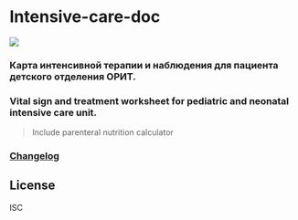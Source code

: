 # Intensive-care-doc
![](https://github.com/jabooticaba/Intensive-care-doc/master/readme_files/logo.png)
### Карта интенсивной терапии и наблюдения для пациента детского отделения ОРИТ.
### Vital sign and treatment worksheet for pediatric and neonatal intensive care unit.
> Include parenteral nutrition calculator

### [Changelog](https://github.com/jabooticaba/Intensive-care-doc/blob/5847dcc5f29204708d450e9c7ad64dc69ecf57cf/CHANGELOG.md)

## License
ISC
